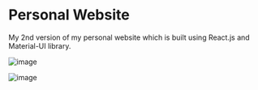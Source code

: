 # Personal Website
My 2nd version of my personal website which is built using React.js and Material-UI library.

![image](https://user-images.githubusercontent.com/36520183/212498491-c0d3160b-defb-4a35-a700-a72b91316a17.png)

![image](https://user-images.githubusercontent.com/36520183/212498455-5e9029c4-ec98-455c-9745-5cdac5ee7e88.png)
